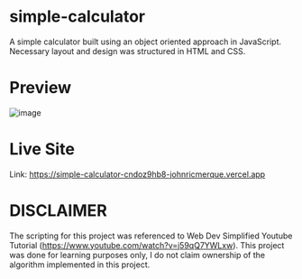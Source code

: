 # simple-calculator
A simple calculator built using an object oriented approach in JavaScript. Necessary layout and design was structured in HTML and CSS.

# Preview
![image](https://user-images.githubusercontent.com/92630490/189112305-1f38c96d-b6a8-49a2-87f1-28e846839afe.png)

# Live Site
Link: https://simple-calculator-cndoz9hb8-johnricmerque.vercel.app

# DISCLAIMER
The scripting for this project was referenced to Web Dev Simplified Youtube Tutorial (https://www.youtube.com/watch?v=j59qQ7YWLxw). This project was done for learning purposes only, I do not claim ownership of the algorithm implemented in this project.
